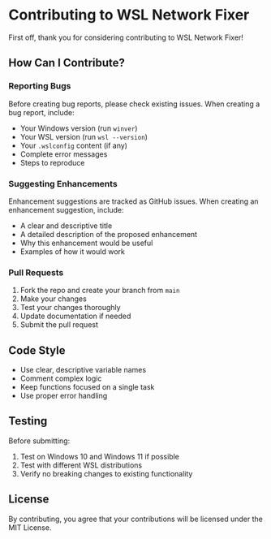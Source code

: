 # Contributing to WSL Network Fixer

First off, thank you for considering contributing to WSL Network Fixer! 

## How Can I Contribute?

### Reporting Bugs

Before creating bug reports, please check existing issues. When creating a bug report, include:

- Your Windows version (run `winver`)
- Your WSL version (run `wsl --version`)
- Your `.wslconfig` content (if any)
- Complete error messages
- Steps to reproduce

### Suggesting Enhancements

Enhancement suggestions are tracked as GitHub issues. When creating an enhancement suggestion, include:

- A clear and descriptive title
- A detailed description of the proposed enhancement
- Why this enhancement would be useful
- Examples of how it would work

### Pull Requests

1. Fork the repo and create your branch from `main`
2. Make your changes
3. Test your changes thoroughly
4. Update documentation if needed
5. Submit the pull request

## Code Style

- Use clear, descriptive variable names
- Comment complex logic
- Keep functions focused on a single task
- Use proper error handling

## Testing

Before submitting:
1. Test on Windows 10 and Windows 11 if possible
2. Test with different WSL distributions
3. Verify no breaking changes to existing functionality

## License

By contributing, you agree that your contributions will be licensed under the MIT License.